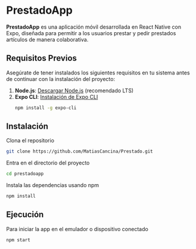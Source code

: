 # PrestadoApp

**PrestadoApp** es una aplicación móvil desarrollada en React Native con Expo, diseñada para permitir a los usuarios prestar y pedir prestados artículos de manera colaborativa.

## Requisitos Previos

Asegúrate de tener instalados los siguientes requisitos en tu sistema antes de continuar con la instalación del proyecto:

1. **Node.js**: [Descargar Node.js](https://nodejs.org) (recomendado LTS)
2. **Expo CLI**: [Instalación de Expo CLI](https://docs.expo.dev/get-started/installation/)
   ```bash
   npm install -g expo-cli

  ## Instalación

Clona el repositorio
   ```bash
  git clone https://github.com/MatiasCancina/Prestado.git
  ```

Entra en el directorio del proyecto
  ```bash
  cd prestadoapp
  ```

Instala las dependencias usando npm
  ```bash
  npm install
  ```

## Ejecución

Para iniciar la app en el emulador o dispositivo conectado
  ```bash
  npm start
  ```
